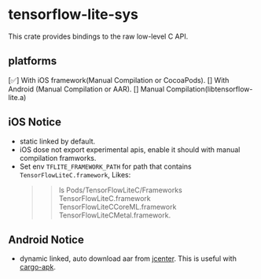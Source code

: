 # tensorflow-lite-sys

This crate provides bindings to the raw low-level C API.

## platforms
[✅] With iOS framework(Manual Compilation or CocoaPods).
[] With Android (Manual Compilation or AAR).
[] Manual Compilation(libtensorflow-lite.a)

## iOS Notice
* static linked by default.
* iOS dose not export experimental apis, enable it should with manual compilation framworks.
* Set env `TFLITE_FRAMEWORK_PATH` for path that contains `TensorFlowLiteC.framework`, Likes:
    >> ls Pods/TensorFlowLiteC/Frameworks
    TensorFlowLiteC.framework  TensorFlowLiteCCoreML.framework  TensorFlowLiteCMetal.framework.

## Android Notice
* dynamic linked, auto download aar from [jcenter](https://bintray.com/google/tensorflow/tensorflow-lite). This is
  useful with [cargo-apk](https://github.com/rust-windowing/android-ndk-rs/tree/master/cargo-apk).
